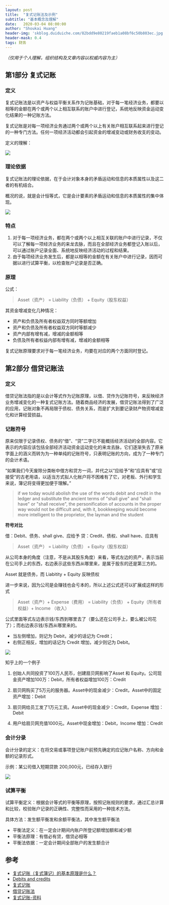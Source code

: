 ```yaml
---
layout: post
title:  "复式记账法及示例"
subtitle: "基本概念及理解"
date:   2020-03-04 08:00:00
author: "Shoukai Huang"
header-img: 'skblog.duiduiche.com/82bdd9e80219faeb1a08bf6c50b803ec.jpg'
header-mask: 0.4
tags: 财务
---
```


*（仅用于个人理解，组织结构及文章内容以权威内容为主）*

## 第1部分 复式记账

### 定义

复式记账法是以资产与权益平衡关系作为记账基础，对于每一笔经济业务，都要以相等的金额在两个或两个以上相互联系的账户中进行登记，系统地反映资金运动变化结果的一种记账方法。

复式记账是对每一项经济业务通过两个或两个以上有关账户相互联系起来进行登记的一种专门方法。任何一项经济活动都会引起资金的增减变动或财务收支的变动。

定义的理解：

![](http://skblog.duiduiche.com/19d9f8bce4004bdf4c6ebe428c22ce1e.jpg)

### 理论依据

复式记账法的理论依据，在于会计对象本身的矛盾运动和信息的本质属性以及这二者的有机结合。

概况的说，就是会计恒等式，它是会计要素的矛盾运动和信息的本质属性的集中体现。

![](http://skblog.duiduiche.com/7b417d4c7e116a9821d67d8d4a5a068d.jpg)

### 特点

1. 对于每一项经济业务，都在两个或两个以上相互关联的账户中进行记录，不仅可以了解每一项经济业务的来龙去脉，而且在全部经济业务都登记入账以后，可以通过账户记录全面、系统地反映经济活动的过程和结果。
2. 由于每项经济业务发生后，都是以相等的金额在有关账户中进行记录，因而可据以进行试算平衡，以检查账户记录是否正确。

### 原理

公式：

> Asset（资产） = Liability（负债） + Equity（股东权益）


其资金增减变化几种情况：
* 资产和负债及所有者权益双方同时等额增加
* 资产和负债及所有者权益双方同时等额减少
* 资产内部有增有减，增减的金额相等
* 负债及所有者权益内部有增有减，增减的金额相等

复式记账原理要求对于每一笔经济业务，均要在对应的两个方面同时登记。

## 第2部分 借贷记账法

### 定义

借贷记账法指的是以会计等式作为记账原理，以借、贷作为记账符号，来反映经济业务增减变化的一种复式记账方法。随着商品经济的发展，借贷记账法得到了广泛的应用，记账对象不再局限于债权、债务关系，而是扩大到要记录财产物资增减变化和计算经营损益。

### 记账符号

原来仅限于记录债权、债务的“借”、“贷”二字已不能概括经济活动的全部内容。它表示的内容应该包括全部经济活动资金运动变化的来龙去脉，它们逐渐失去了原来字面上的涵义而转为为一种单纯的记账符号，只表明记账的方向，成为了一种专门的会计术语。

“如果我们今天废除分类帐中借方和贷方一词，并代之以“应给予”和“应具有”或“应接受”的古老用语，以适当方式拟人化帐户将不困难有了它，对老板、外行和学生来说，簿记将变得更加便于理解。” 

>if we today would abolish the use of the words debit and credit in the ledger and substitute the ancient terms of "shall give" and "shall have" or "shall receive", the personification of accounts in the proper way would not be difficult and, with it, bookkeeping would become more intelligent to the proprietor, the layman and the student

**符号对比**

借：Debit、债务、shall give、应给予
贷：Credit、债权、shall have、应具有

> Asset（资产） = Liability（负债） + Equity（股东权益）

从公司本身的角度（注意，不是从其股东角度）来看，等式左边的资产，表示当前在公司手上的东西，右边表示这些东西从哪里来，是属于股东的还是第三方的。

Asset 就是债务，而 Liabitity + Equity 反映债权

进一步来说，因为公司是会赚钱也会亏本的，所以上述公式还可以扩展成这样的形式

>Asset（资产）+ Expense（费用） = Liability（负债） + Equity（所有者权益）+ Income （收入）

公式里面等式左边表示钱/东西到哪里去了（要么还在公司手上，要么被公司花了）；而右边表示钱/东西从哪里来的。

* 当左侧增加，则记为 Debit，减少的话记为 Credit；
* 右侧正相反，增加的话记为 Credit 增加，减少则记为 Debit。

![](http://skblog.duiduiche.com/95a79662ce8f308d083a856285eddd93.jpg)


知乎上的一个例子

1. 创始人共同投资了100万人民币，创建扇贝网影响了Asset 和 Equity。公司现金资产增加100万：Debit，所有者权益增加100万：Credit

2. 扇贝网购买了5万元的服务器。Asset中的现金减少：Credit，Asset中的固定资产增加：Debit

3. 扇贝网给员工发了1万元工资。Asset中的现金减少：Credit，Expense 增加：Debit

4. 用户给扇贝网充值1000元。Asset中现金增加：Debit，Income 增加：Credit

### 会计分录

会计分录的定义：在将交易或事项登记账户前预先确定的应记账户名称、方向和金额的记录形式。

示例：某公司借入短期贷款 200,000元，已经存入银行

![](http://skblog.duiduiche.com/04c6af63ff701c428a25280912fb03c8.jpg)

### 试算平衡

试算平衡定义：根据会计等式的平衡等原理，按照记账规则的要求，通过汇总计算和比较，校验账户记录的正确性、完整性而采用的一种技术方法。

具体方法：发生额平衡发和余额平衡法，其中发生额平衡法

* 平衡法定义：在一定会计期间内账户所登记额增加额和减少额
* 平衡法原理：有借必有贷，借贷必相等
* 平衡法依据：一定会计期间全部账户的发生额合计


## 参考

* [复式记账（复式簿记）的基本原理是什么？](https://www.zhihu.com/question/20718557/answer/16902680)
* [Debits and credits](https://en.wikipedia.org/wiki/Debits_and_credits)
* [复式记账](https://baike.baidu.com/item/%E5%A4%8D%E5%BC%8F%E8%AE%B0%E8%B4%A6/10359133?fr=aladdin)
* [借贷记账法](https://baike.baidu.com/item/%E5%80%9F%E8%B4%B7%E8%AE%B0%E8%B4%A6%E6%B3%95)
* [复式记账-资料](https://wenku.baidu.com/view/0d40ffea26d3240c844769eae009581b6bd9bd95.html)

